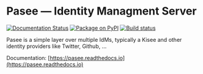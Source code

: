 # Pasee — Identity Managment Server

[![Documentation Status](https://readthedocs.org/projects/pasee/badge/?version=latest)](https://pasee.readthedocs.io/en/latest/?badge=latest)
[![Package on PyPI](https://img.shields.io/pypi/v/pasee.svg)](https://pypi.org/project/pasee/)
[![Build status](https://travis-ci.org/meltygroup/pasee.svg?branch=master)](https://travis-ci.org/meltygroup/pasee)


Pasee is a simple layer over multiple IdMs, typically a Kisee
and other identity providers like Twitter, Github, …

Documentation: [https://pasee.readthedocs.io](https://pasee.readthedocs.io)
